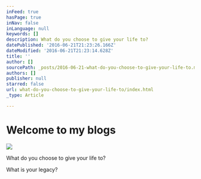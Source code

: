 ```yaml
---
inFeed: true
hasPage: true
inNav: false
inLanguage: null
keywords: []
description: What do you choose to give your life to?
datePublished: '2016-06-21T21:23:26.166Z'
dateModified: '2016-06-21T21:23:14.628Z'
title: ''
author: []
sourcePath: _posts/2016-06-21-what-do-you-choose-to-give-your-life-to.md
authors: []
publisher: null
starred: false
url: what-do-you-choose-to-give-your-life-to/index.html
_type: Article

---
```

# Welcome to my blogs
![](https://the-grid-user-content.s3-us-west-2.amazonaws.com/a8169d4c-076c-490b-a10e-4278b3e39513.jpg)

What do you choose to give your life to?

What is your legacy?